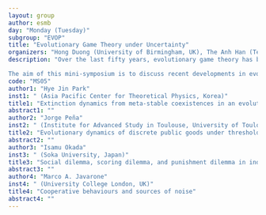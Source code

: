 ```yaml
---
layout: group
author: esmb
day: "Monday (Tuesday)"
subgroup: "EVOP"
title: "Evolutionary Game Theory under Uncertainty"
organizers: "Hong Duong (University of Birmingham, UK), The Anh Han (Teesside University, UK)"
description: "Over the last fifty years, evolutionary game theory has become a powerful and versatile mathematical framework for the modelling, analysis and computation/simulation of complex biological, economic and social systems whenever there is frequency dependent selection. Environmental conditions are often subject to rapid and frequent fluctuations. Therefore, in many practical applications, one can neither obtain full information about the systems nor describe the payoffs of their inhabitants’ interactions. It is thus of vital importance to take into account randomness/uncertainty into the systems’ modelling. The randomness/uncertainty often poses significant challenges compared to deterministic models demanding for the development of new methodology and techniques which often involve stochastic processes on complex systems. This direction of research has seen a tremendous activity in the last two decades.

The aim of this mini-symposium is to discuss recent developments in evolutionary game theory where uncertainty plays a crucial role. It will bring together a diverse list of speakers, including young and female scientists, from different fields of research including biological sciences, computer sciences, economics and mathematics to address the difficult challenges that are currently presented in these fields. Thus, this mini-symposium will boost the interactions and collaborations between researchers from different fields."
code: "MS05"
author1: "Hye Jin Park"
inst1: " (Asia Pacific Center for Theoretical Physics, Korea)"
title1: "Extinction dynamics from meta-stable coexistences in an evolutionary game"
abstract1: ""
author2: "Jorge Peña"
inst2: " (Institute for Advanced Study in Toulouse, University of Toulouse 1 Capitole, France)"
title2: "Evolutionary dynamics of discrete public goods under threshold uncertainty"
abstract2: ""
author3: "Isamu Okada"
inst3: " (Soka University, Japan)"
title3: "Social dilemma, scoring dilemma, and punishment dilemma in indirect reciprocity"
abstract3: ""
author4: "Marco A. Javarone"
inst4: " (University College London, UK)"
title4: "Cooperative behaviours and sources of noise"
abstract4: ""
---
```

